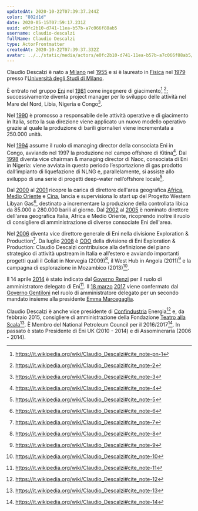```yaml
---
updatedAt: 2020-10-22T07:39:37.244Z
color: "802d1d"
date: 2020-05-15T07:59:17.231Z
uuid: e0fc2b10-d741-11ea-b57b-a7c066f88ab5
username: claudio-descalzi
fullName: Claudio Descalzi
type: ActorFrontmatter
createdAt: 2020-10-22T07:39:37.332Z
avatar: ../../static/media/actors/e0fc2b10-d741-11ea-b57b-a7c066f88ab5/220px-claudio_descalzi.jpg
---
```


Claudio Descalzi è nato a [Milano](https://it.wikipedia.org/wiki/Milano "Milano") nel [1955](https://it.wikipedia.org/wiki/1955 "1955") e si è laureato in [Fisica](https://it.wikipedia.org/wiki/Fisica "Fisica") nel [1979](https://it.wikipedia.org/wiki/1979 "1979") presso l'[Università degli Studi di Milano](https://it.wikipedia.org/wiki/Universit%C3%A0_degli_Studi_di_Milano "Università degli Studi di Milano").

È entrato nel gruppo [Eni](https://it.wikipedia.org/wiki/Eni "Eni") nel [1981](https://it.wikipedia.org/wiki/1981 "1981") come ingegnere di giacimento[^1] [^2]; successivamente diventa project manager per lo sviluppo delle attività nel Mare del Nord, Libia, Nigeria e Congo[^3].

Nel [1990](https://it.wikipedia.org/wiki/1990 "1990") è promosso a responsabile delle attività operative e di giacimento in Italia, sotto la sua direzione viene applicato un nuovo modello operativo grazie al quale la produzione di barili giornalieri viene incrementata a 250.000 unità.

Nel [1994](https://it.wikipedia.org/wiki/1994 "1994") assume il ruolo di managing director della consociata Eni in Congo, avviando nel 1997 la produzione nel campo offshore di Kitina[^4]. Dal [1998](https://it.wikipedia.org/wiki/1998 "1998") diventa vice chairman & managing director di Naoc, consociata di Eni in Nigeria: viene avviata in questo periodo l’esportazione di gas prodotto dall’impianto di liquefazione di NLNG e, parallelamente, si assiste allo sviluppo di una serie di progetti deep-water nell’offshore locale[^5].

Dal [2000](https://it.wikipedia.org/wiki/2000 "2000") al [2001](https://it.wikipedia.org/wiki/2001 "2001") ricopre la carica di direttore dell'area geografica [Africa](https://it.wikipedia.org/wiki/Africa "Africa"), [Medio Oriente](https://it.wikipedia.org/wiki/Medio_Oriente "Medio Oriente") e [Cina](https://it.wikipedia.org/wiki/Cina "Cina"), lancia e supervisiona lo start up del Progetto Western Libyan Gas[^6], destinato a incrementare la produzione della controllata libica da 85.000 a 280.000 barili al giorno. Dal [2002](https://it.wikipedia.org/wiki/2002 "2002") al [2005](https://it.wikipedia.org/wiki/2005 "2005") è nominato direttore dell'area geografica Italia, Africa e Medio Oriente, ricoprendo inoltre il ruolo di consigliere di amministrazione di diverse consociate Eni dell'area.

Nel [2006](https://it.wikipedia.org/wiki/2006 "2006") diventa vice direttore generale di Eni nella divisione Exploration & Production[^7]. Da luglio [2008](https://it.wikipedia.org/wiki/2008 "2008") è [COO](https://it.wikipedia.org/wiki/Direttore_operativo "Direttore operativo") della divisione di Eni Exploration & Production: Claudio Descalzi contribuisce alla definizione del piano strategico di attività upstream in Italia e all’estero e avviando importanti progetti quali il Goliat in Norvegia (2009)[^8], il West Hub in Angola (2011)[^9] e la campagna di esplorazione in Mozambico (2013)[^10].

Il 14 aprile [2014](https://it.wikipedia.org/wiki/2014 "2014") è stato indicato dal [Governo Renzi](https://it.wikipedia.org/wiki/Governo_Renzi "Governo Renzi") per il ruolo di amministratore delegato di Eni[^11]. Il [18 marzo](https://it.wikipedia.org/wiki/18_marzo "18 marzo") [2017](https://it.wikipedia.org/wiki/2017 "2017") viene confermato dal [Governo Gentiloni](https://it.wikipedia.org/wiki/Governo_Gentiloni "Governo Gentiloni") nel ruolo di amministratore delegato per un secondo mandato insieme alla presidente [Emma Marcegaglia](https://it.wikipedia.org/wiki/Emma_Marcegaglia "Emma Marcegaglia").

Claudio Descalzi è anche vice presidente di [Confindustria](https://it.wikipedia.org/wiki/Confederazione_generale_dell%27industria_italiana "Confederazione generale dell'industria italiana") Energia[^12] e, da febbraio 2015, consigliere di amministrazione della Fondazione [Teatro alla Scala](https://it.wikipedia.org/wiki/Teatro_alla_Scala "Teatro alla Scala")[^13]. È Membro del National Petroleum Council per il 2016/2017[^14]. In passato è stato Presidente di Eni UK (2010 - 2014) e di Assomineraria (2006 - 2014).

[^1]: https://it.wikipedia.org/wiki/Claudio_Descalzi#cite_note-pn-1
[^2]: https://it.wikipedia.org/wiki/Claudio_Descalzi#cite_note-2
[^3]: https://it.wikipedia.org/wiki/Claudio_Descalzi#cite_note-3
[^4]: https://it.wikipedia.org/wiki/Claudio_Descalzi#cite_note-4
[^5]: https://it.wikipedia.org/wiki/Claudio_Descalzi#cite_note-5
[^6]: https://it.wikipedia.org/wiki/Claudio_Descalzi#cite_note-6
[^7]: https://it.wikipedia.org/wiki/Claudio_Descalzi#cite_note-7
[^8]: https://it.wikipedia.org/wiki/Claudio_Descalzi#cite_note-8
[^9]: https://it.wikipedia.org/wiki/Claudio_Descalzi#cite_note-9
[^10]: https://it.wikipedia.org/wiki/Claudio_Descalzi#cite_note-10
[^11]: https://it.wikipedia.org/wiki/Claudio_Descalzi#cite_note-11
[^12]: https://it.wikipedia.org/wiki/Claudio_Descalzi#cite_note-12
[^13]: https://it.wikipedia.org/wiki/Claudio_Descalzi#cite_note-13
[^14]: https://it.wikipedia.org/wiki/Claudio_Descalzi#cite_note-14
